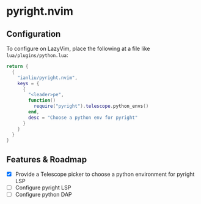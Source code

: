 # pyright.nvim

## Configuration

To configure on LazyVim, place the following at a file like `lua/plugins/python.lua`:

```lua
return {
  {
    "ianliu/pyright.nvim",
    keys = {
      {
        "<leader>pe",
        function()
          require("pyright").telescope.python_envs()
        end,
        desc = "Choose a python env for pyright"
      }
    }
  }
}
```

## Features & Roadmap

 - [x] Provide a Telescope picker to choose a python environment for pyright LSP
 - [ ] Configure pyright LSP
 - [ ] Configure python DAP
